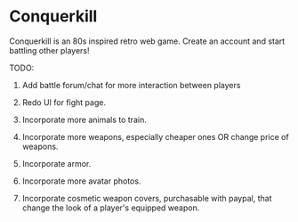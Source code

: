 # Conquerkill

Conquerkill is an 80s inspired retro web game. Create an account and start battling other players!


TODO: 


1) Add battle forum/chat for more interaction between players


2) Redo UI for fight page. 


3) Incorporate more animals to train.


4) Incorporate more weapons, especially cheaper ones OR change price of weapons.


5) Incorporate armor. 


6) Incorporate more avatar photos.


7) Incorporate cosmetic weapon covers, purchasable with paypal, that change the look of a player's equipped weapon.

